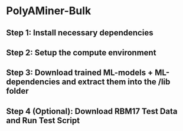 # PolyAMiner-Bulk

## Step 1: Install necessary dependencies

## Step 2: Setup the compute environment

## Step 3: Download trained ML-models + ML-dependencies and extract them into the /lib folder

## Step 4 (Optional): Download RBM17 Test Data and Run Test Script
